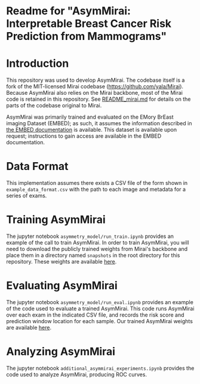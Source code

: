 # Readme for "AsymMirai: Interpretable Breast Cancer Risk Prediction from Mammograms"

# Introduction
This repository was used to develop AsymMirai.
The codebase itself is a fork of the MIT-licensed Mirai codebase (https://github.com/yala/Mirai).
Because AsymMirai also relies on the Mirai backbone, most of the Mirai code is retained in this repository.
See [README_mirai.md](./README_mirai.md) for details on the parts of the codebase original to Mirai.

AsymMirai was primarily trained and evaluated on the EMory BrEast imaging Dataset (EMBED); as such, it assumes the information described in [the EMBED documentation](https://github.com/Emory-HITI/EMBED_Open_Data) is available.
This dataset is available upon request; instructions to gain access are available in the EMBED documentation.

# Data Format
This implementation assumes there exists a CSV file of the form shown in `example_data_format.csv` with the path to each image and metadata for a series of exams.

# Training AsymMirai
The jupyter notebook `asymmetry_model/run_train.ipynb` provides an example of the call to train AsymMirai. In order to train AsymMirai, you will need to download the publicly trained weights from Mirai's backbone and place them in a directory named `snapshots` in the root directory for this repository. These weights are available [here](https://duke.box.com/s/g21ak9kfneudotokp9nmlp07r1bsdki7).

# Evaluating AsymMirai
The jupyter notebook `asymmetry_model/run_eval.ipynb` provides an example of the code used to evaluate a trained AsymMirai. This code runs AsymMirai over each exam in the indicated CSV file, and records the risk score and prediction window location for each sample. Our trained AsymMirai weights are available [here](https://duke.app.box.com/file/1663840139907?s=v89sr0gskmzrw8cm6irtvsyrmtrnah9u).

# Analyzing AsymMirai
The jupyter notebook `additional_asymmirai_experiments.ipynb` provides the code used to analyze AsymMirai, producing ROC curves.
